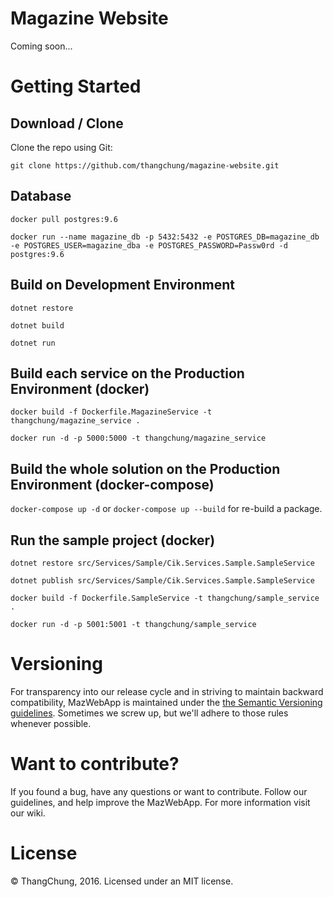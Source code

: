 # Magazine Website

Coming soon...

# Getting Started

## Download / Clone

Clone the repo using Git:

`git clone https://github.com/thangchung/magazine-website.git`

## Database

`docker pull postgres:9.6`

`docker run --name magazine_db -p 5432:5432 -e POSTGRES_DB=magazine_db -e POSTGRES_USER=magazine_dba -e POSTGRES_PASSWORD=Passw0rd -d postgres:9.6`

## Build on Development Environment

`dotnet restore`

`dotnet build`

`dotnet run`

## Build each service on the Production Environment (docker)

`docker build -f Dockerfile.MagazineService -t thangchung/magazine_service .`

`docker run -d -p 5000:5000 -t thangchung/magazine_service`

## Build the whole solution on the Production Environment (docker-compose)

`docker-compose up -d` or `docker-compose up --build` for re-build a package. 

## Run the sample project (docker)

`dotnet restore src/Services/Sample/Cik.Services.Sample.SampleService`

`dotnet publish src/Services/Sample/Cik.Services.Sample.SampleService`

`docker build -f Dockerfile.SampleService -t thangchung/sample_service .`

`docker run -d -p 5001:5001 -t thangchung/sample_service`

# Versioning

For transparency into our release cycle and in striving to maintain backward compatibility, MazWebApp is maintained under the [the Semantic Versioning guidelines](http://semver.org/). Sometimes we screw up, but we'll adhere to those rules whenever possible.

# Want to contribute?

If you found a bug, have any questions or want to contribute. Follow our guidelines, and help improve the MazWebApp. For more information visit our wiki.

# License

© ThangChung, 2016. Licensed under an MIT license.
